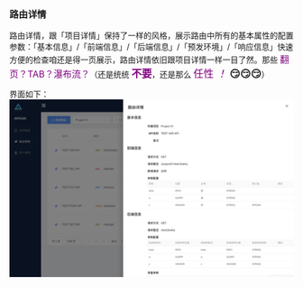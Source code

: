 ### 路由详情

路由详情，跟「项目详情」保持了一样的风格，展示路由中所有的基本属性的配置参数：「基本信息」/「前端信息」/「后端信息」/「预发环境」/「响应信息」快速方便的检查咱还是得一页展示，路由详情依旧跟项目详情一样一目了然。那些 <font size=3  color="purple">翻页？TAB？瀑布流？</font>（还是统统 <font size=4 color="purple">**不要**</font>，还是那么 <font size=4 color="purple">任性 *！* </font> <font size=4>**😏😏😏**</font>）

界面如下：
![route-details](../../APIOAK-images/routeDetails.png)






